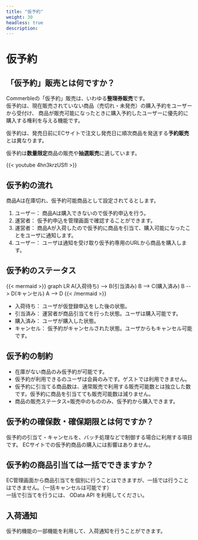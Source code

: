 ```yaml
---
title: "仮予約"
weight: 30
headless: true
description: 
---
```


# 仮予約

## 「仮予約」販売とは何ですか？
Commerbleの「仮予約」販売は、いわゆる**整理券販売**です。  
仮予約は、現在販売されていない商品（売切れ・未発売）の購入予約をユーザーから受付け、
商品が販売可能になったときに購入予約したユーザーに優先的に購入する権利を与える機能です。

仮予約は、発売日前にECサイトで注文し発売日に順次商品を発送する**予約販売**とは異なります。

仮予約は**数量限定**商品の販売や**抽選販売**に適しています。

{{< youtube 4hn3krzUSfI >}}

## 仮予約の流れ
商品Aは在庫切れ、仮予約可能商品として設定されてるとします。

1. ユーザー： 商品Aは購入できないので仮予約申込を行う。
2. 運営者： 仮予約申込を管理画面で確認することができます。
3. 運営者： 商品Aが入荷したので仮予約に商品を引当て、購入可能になったことをユーザに通知します。
4. ユーザー： ユーザは通知を受け取り仮予約専用のURLから商品を購入します。

## 仮予約のステータス
{{< mermaid >}}
graph LR
    A(入荷待ち) --> B(引当済み)
    B --> C(購入済み)
    B --> D(キャンセル)
    A --> D
{{< /mermaid >}}

- 入荷待ち： ユーザが仮登録申込をした後の状態。
- 引当済み： 運営者が商品引当てを行った状態。ユーザは購入可能です。
- 購入済み： ユーザが購入した状態。
- キャンセル： 仮予約がキャンセルされた状態。ユーザからもキャンセル可能です。

## 仮予約の制約
- 在庫がない商品のみ仮予約が可能です。
- 仮予約が利用できるのユーザは会員のみです。ゲストでは利用できません。
- 仮予約に引当てる商品数は、通常販売で利用する販売可能数とは独立した数です。仮予約に商品を引当てても販売可能数は減りません。
- 商品の販売ステータス=販売中のもののみ、仮予約から購入できます。

## 仮予約の確保数・確保期限とは何ですか？
仮予約の引当て・キャンセルを、バッチ処理などで制御する場合に利用する項目です。
ECサイトでの仮予約商品の購入には影響はありません。

## 仮予約の商品引当ては一括でできますか？
EC管理画面から商品引当てを個別に行うことはできますが、一括では行うことはできません。（一括キャンセルは可能です）  
一括で引当てを行うには、 OData API を利用してください。

## 入荷通知
仮予約機能の一部機能を利用して、入荷通知を行うことができます。